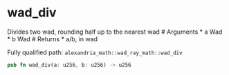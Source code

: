# wad_div

Divides two wad, rounding half up to the nearest wad # Arguments * a Wad * b Wad # Returns * a/b, in wad

Fully qualified path: `alexandria_math::wad_ray_math::wad_div`

```rust
pub fn wad_div(a: u256, b: u256) -> u256
```

